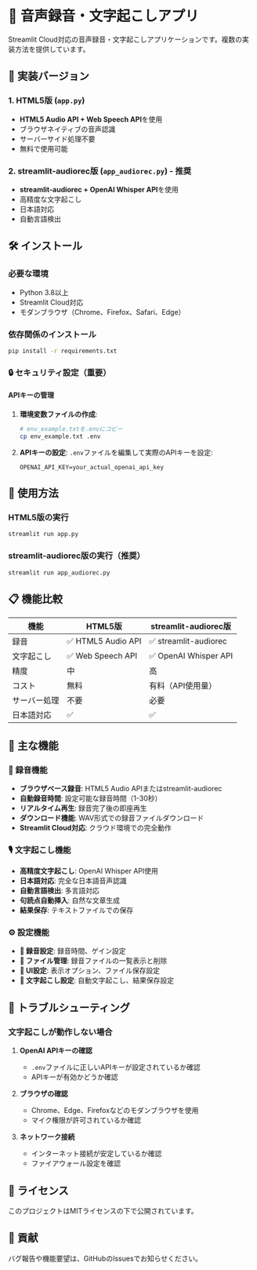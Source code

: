 # 🎤 音声録音・文字起こしアプリ

Streamlit Cloud対応の音声録音・文字起こしアプリケーションです。複数の実装方法を提供しています。

## 🚀 実装バージョン

### 1. HTML5版 (`app.py`)
- **HTML5 Audio API + Web Speech API**を使用
- ブラウザネイティブの音声認識
- サーバーサイド処理不要
- 無料で使用可能

### 2. streamlit-audiorec版 (`app_audiorec.py`) - **推奨**
- **streamlit-audiorec + OpenAI Whisper API**を使用
- 高精度な文字起こし
- 日本語対応
- 自動言語検出

## 🛠️ インストール

### 必要な環境
- Python 3.8以上
- Streamlit Cloud対応
- モダンブラウザ（Chrome、Firefox、Safari、Edge）

### 依存関係のインストール
```bash
pip install -r requirements.txt
```

### 🔒 セキュリティ設定（重要）

#### APIキーの管理
1. **環境変数ファイルの作成**:
   ```bash
   # env_example.txtを.envにコピー
   cp env_example.txt .env
   ```

2. **APIキーの設定**:
   `.env`ファイルを編集して実際のAPIキーを設定:
   ```env
   OPENAI_API_KEY=your_actual_openai_api_key
   ```

## 🎯 使用方法

### HTML5版の実行
```bash
streamlit run app.py
```

### streamlit-audiorec版の実行（推奨）
```bash
streamlit run app_audiorec.py
```

## 📋 機能比較

| 機能 | HTML5版 | streamlit-audiorec版 |
|------|---------|---------------------|
| 録音 | ✅ HTML5 Audio API | ✅ streamlit-audiorec |
| 文字起こし | ✅ Web Speech API | ✅ OpenAI Whisper API |
| 精度 | 中 | 高 |
| コスト | 無料 | 有料（API使用量） |
| サーバー処理 | 不要 | 必要 |
| 日本語対応 | ✅ | ✅ |

## 🎤 主な機能

### 🎤 録音機能
- **ブラウザベース録音**: HTML5 Audio APIまたはstreamlit-audiorec
- **自動録音時間**: 設定可能な録音時間（1-30秒）
- **リアルタイム再生**: 録音完了後の即座再生
- **ダウンロード機能**: WAV形式での録音ファイルダウンロード
- **Streamlit Cloud対応**: クラウド環境での完全動作

### 🎙️ 文字起こし機能
- **高精度文字起こし**: OpenAI Whisper API使用
- **日本語対応**: 完全な日本語音声認識
- **自動言語検出**: 多言語対応
- **句読点自動挿入**: 自然な文章生成
- **結果保存**: テキストファイルでの保存

### ⚙️ 設定機能
- **🎤 録音設定**: 録音時間、ゲイン設定
- **📁 ファイル管理**: 録音ファイルの一覧表示と削除
- **🎨 UI設定**: 表示オプション、ファイル保存設定
- **📝 文字起こし設定**: 自動文字起こし、結果保存設定

## 🔧 トラブルシューティング

### 文字起こしが動作しない場合
1. **OpenAI APIキーの確認**
   - `.env`ファイルに正しいAPIキーが設定されているか確認
   - APIキーが有効かどうか確認

2. **ブラウザの確認**
   - Chrome、Edge、Firefoxなどのモダンブラウザを使用
   - マイク権限が許可されているか確認

3. **ネットワーク接続**
   - インターネット接続が安定しているか確認
   - ファイアウォール設定を確認

## 📝 ライセンス

このプロジェクトはMITライセンスの下で公開されています。

## 🤝 貢献

バグ報告や機能要望は、GitHubのIssuesでお知らせください。
